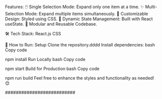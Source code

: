 
Features:
🖱️ Single Selection Mode: Expand only one item at a time.
✨ Multi-Selection Mode: Expand multiple items simultaneously.
🎨 Customizable Design: Styled using CSS.
🔄 Dynamic State Management: Built with React useState.
🧩 Modular and Reusable Codebase.

🛠️ Tech Stack:
React.js
CSS

🚀 How to Run:
Setup
Clone the repository.dddd
Install dependencies:
bash
Copy code

npm install
Run Locally
bash
Copy code

npm start
Build for Production
bash
Copy code

npm run build
Feel free to enhance the styles and functionality as needed! 😊




##########################

